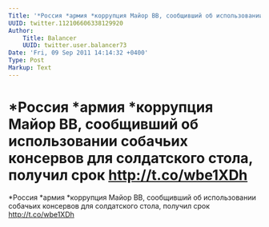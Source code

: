 ```yaml
---
Title: '*Россия *армия *коррупция Майор ВВ, сообщивший об использовании собачьих консервов для солдатского стола, получил срок http://t.co/wbe1XDh'
UUID: twitter.112106606338129920
Author:
    Title: Balancer
    UUID: twitter.user.balancer73
Date: 'Fri, 09 Sep 2011 14:14:32 +0400'
Type: Post
Markup: Text
---
```


# *Россия *армия *коррупция Майор ВВ, сообщивший об использовании собачьих консервов для солдатского стола, получил срок http://t.co/wbe1XDh

*Россия *армия *коррупция Майор ВВ, сообщивший об
использовании собачьих консервов для солдатского стола,
получил срок http://t.co/wbe1XDh